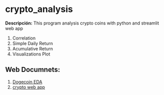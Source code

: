 # crypto_analysis

**Descripción:** This program analysis crypto coins with python and streamlit web app

1. Correlation
2. Simple Daily Return
3. Acumulative Return
4. Visualizations Plot


## Web Documnets:

1. [Dogecoin EDA](https://nbviewer.jupyter.org/github/luishernand/crypto_analysis/blob/main/Dogecoin%20Analysis.ipynb)
2. [crypto web app ](https://crypto-analysys.herokuapp.com/)
